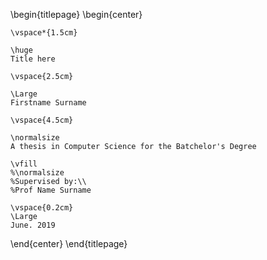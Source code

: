 \begin{titlepage}
  \begin{center}

    \vspace*{1.5cm}

    \huge
    Title here

    \vspace{2.5cm}

    \Large
    Firstname Surname

    \vspace{4.5cm}

    \normalsize
    A thesis in Computer Science for the Batchelor's Degree

    \vfill
    %\normalsize
    %Supervised by:\\
    %Prof Name Surname

    \vspace{0.2cm}
    \Large
    June. 2019

  \end{center}
\end{titlepage}